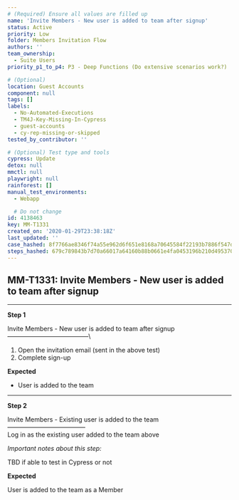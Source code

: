 ```yaml
---
# (Required) Ensure all values are filled up
name: 'Invite Members - New user is added to team after signup'
status: Active
priority: Low
folder: Members Invitation Flow
authors: ''
team_ownership:
  - Suite Users
priority_p1_to_p4: P3 - Deep Functions (Do extensive scenarios work?)

# (Optional)
location: Guest Accounts
component: null
tags: []
labels:
  - No-Automated-Executions
  - TM4J-Key-Missing-In-Cypress
  - guest-accounts
  - cy-rep-missing-or-skipped
tested_by_contributor: ''

# (Optional) Test type and tools
cypress: Update
detox: null
mmctl: null
playwright: null
rainforest: []
manual_test_environments:
  - Webapp

  # Do not change
id: 4138463
key: MM-T1331
created_on: '2020-01-29T23:38:18Z'
last_updated: ''
case_hashed: 8f7766ae8346f74a55e962d6f651e8168a70645584f22193b7886f547d3dbc0b74d0fd48be582f1bb86fb8da626693f4
steps_hashed: 679c789843b7d70a66017a64160b88b0661e4fa0453196b210d495370f29749ab228d9c5adb127a48766ce01583aec4e
---
```


<!-- (Auto-generated) Based on frontmatter's "key" and "name" -->

## MM-T1331: Invite Members - New user is added to team after signup

---

**Step 1**

Invite Members - New user is added to team after signup\
––––––––––––––––––––––––––\\

1. Open the invitation email (sent in the above test)
2. Complete sign-up

**Expected**

- User is added to the team

---

**Step 2**

Invite Members - Existing user is added to the team\
–––––––––––––––––––––––––\
Log in as the existing user added to the team above

_Important notes about this step:_

TBD if able to test in Cypress or not

**Expected**

User is added to the team as a Member

